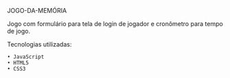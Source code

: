 JOGO-DA-MEMÓRIA

Jogo com formulário para tela de login de jogador e cronômetro para tempo de jogo.


Tecnologias utilizadas:

    • JavaScript
    • HTML5
    • CSS3
